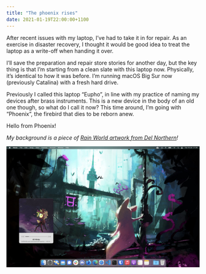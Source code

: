 ```yaml
---
title: "The phoenix rises"
date: 2021-01-19T22:00:00+1100
---
```


After recent issues with my laptop, I’ve had to take it in for repair. As an exercise in disaster recovery, I thought it would be good idea to treat the laptop as a write-off when handing it over.

I’ll save the preparation and repair store stories for another day, but the key thing is that I’m starting from a clean slate with this laptop now. Physically, it’s identical to how it was before. I’m running macOS Big Sur now (previously Catalina) with a fresh hard drive.

Previously I called this laptop “Eupho”, in line with my practice of naming my devices after brass instruments. This is a new device in the body of an old one though, so what do I call it now? This time around, I’m going with “Phoenix”, the firebird that dies to be reborn anew.

Hello from Phoenix!

_My background is a piece of [Rain World artwork from Del Northern](https://miimows.artstation.com/projects/Y6mL3)!_

![Screenshot from an Apple computer desktop with a music player, the background depicts a small white creature gazing across a decaying neon pink and blue cityscape at pink lizard atop a tall building](./1.jpg)
